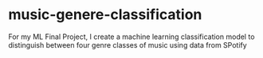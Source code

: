 # music-genere-classification
For my ML Final Project, I create a machine learning classification model to distinguish between four genre classes of music using data from SPotify
